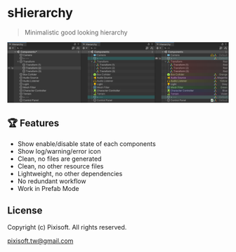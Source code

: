 # sHierarchy
> Minimalistic good looking hierarchy

<p align="center">
  <img src="./etc/showcase.png" />
</p>

## 🏆 Features

* Show enable/disable state of each components
* Show log/warning/error icon
* Clean, no files are generated
* Clean, no other resource files
* Lightweight, no other dependencies
* No redundant workflow
* Work in Prefab Mode

## License

Copyright (c) Pixisoft. All rights reserved.

pixisoft.tw@gmail.com
